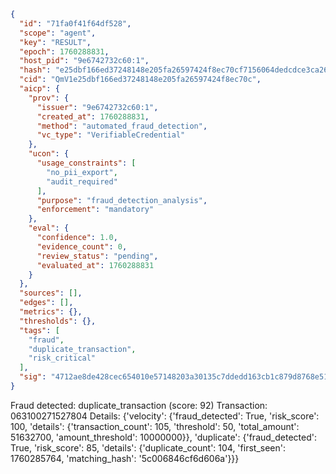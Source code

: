 ```json
{
  "id": "71fa0f41f64df528",
  "scope": "agent",
  "key": "RESULT",
  "epoch": 1760288831,
  "host_pid": "9e6742732c60:1",
  "hash": "e25dbf166ed37248148e205fa26597424f8ec70cf7156064dedcdce3ca26c05e",
  "cid": "QmV1e25dbf166ed37248148e205fa26597424f8ec70c",
  "aicp": {
    "prov": {
      "issuer": "9e6742732c60:1",
      "created_at": 1760288831,
      "method": "automated_fraud_detection",
      "vc_type": "VerifiableCredential"
    },
    "ucon": {
      "usage_constraints": [
        "no_pii_export",
        "audit_required"
      ],
      "purpose": "fraud_detection_analysis",
      "enforcement": "mandatory"
    },
    "eval": {
      "confidence": 1.0,
      "evidence_count": 0,
      "review_status": "pending",
      "evaluated_at": 1760288831
    }
  },
  "sources": [],
  "edges": [],
  "metrics": {},
  "thresholds": {},
  "tags": [
    "fraud",
    "duplicate_transaction",
    "risk_critical"
  ],
  "sig": "4712ae8de428cec654010e57148203a30135c7ddedd163cb1c879d8768e51547"
}
```

Fraud detected: duplicate_transaction (score: 92)
Transaction: 063100271527804
Details: {'velocity': {'fraud_detected': True, 'risk_score': 100, 'details': {'transaction_count': 105, 'threshold': 50, 'total_amount': 51632700, 'amount_threshold': 10000000}}, 'duplicate': {'fraud_detected': True, 'risk_score': 85, 'details': {'duplicate_count': 104, 'first_seen': 1760285764, 'matching_hash': '5c006846cf6d606a'}}}